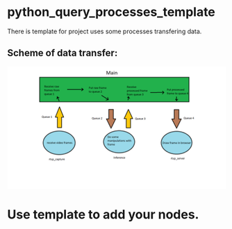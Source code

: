 # python_query_processes_template
There is template for project uses some processes transfering data.
## Scheme of data transfer:

![alt text](https://github.com/Simsi/python_query_processes_template/blob/main/images/Transfer%20Scheme.png)
# Use template to add your nodes.

